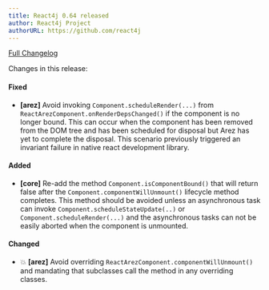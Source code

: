 ```yaml
---
title: React4j 0.64 released
author: React4j Project
authorURL: https://github.com/react4j
---
```


[Full Changelog](https://github.com/react4j/react4j/compare/v0.63...v0.64)

Changes in this release:

#### Fixed
* **\[arez\]** Avoid invoking `Component.scheduleRender(...)` from `ReactArezComponent.onRenderDepsChanged()`
  if the component is no longer bound. This can occur when the component has been removed from the DOM tree
  and has been scheduled for disposal but Arez has yet to complete the disposal. This scenario previously
  triggered an invariant failure in native react development library.

#### Added
* **\[core\]** Re-add the method `Component.isComponentBound()` that will return false after the
  `Component.componentWillUnmount()` lifecycle method completes. This method should be avoided unless
  an asynchronous task can invoke `Component.scheduleStateUpdate(..)` or `Component.scheduleRender(...)`
   and the asynchronous tasks can not be easily aborted when the component is unmounted.

#### Changed
* 💥 **\[arez\]** Avoid overriding `ReactArezComponent.componentWillUnmount()` and mandating that subclasses
  call the method in any overriding classes.
